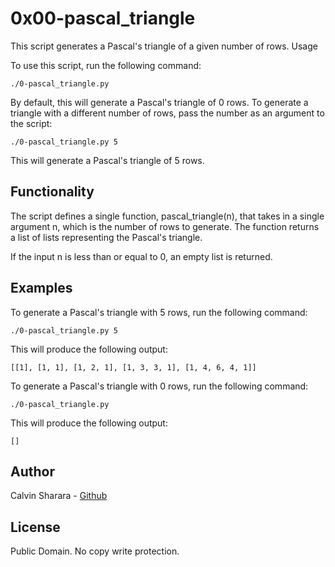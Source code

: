 # 0x00-pascal_triangle

This script generates a Pascal's triangle of a given number of rows.
Usage

To use this script, run the following command:

`./0-pascal_triangle.py`

By default, this will generate a Pascal's triangle of 0 rows. To generate a triangle with a different number of rows, pass the number as an argument to the script:

`./0-pascal_triangle.py 5`

This will generate a Pascal's triangle of 5 rows.

## Functionality

The script defines a single function, pascal_triangle(n), that takes in a single argument n, which is the number of rows to generate. The function returns a list of lists representing the Pascal's triangle.

If the input n is less than or equal to 0, an empty list is returned.

## Examples

To generate a Pascal's triangle with 5 rows, run the following command:

`./0-pascal_triangle.py 5`

This will produce the following output:

`[[1], [1, 1], [1, 2, 1], [1, 3, 3, 1], [1, 4, 6, 4, 1]]`

To generate a Pascal's triangle with 0 rows, run the following command:

`./0-pascal_triangle.py`

This will produce the following output:

`[]`

## Author

Calvin Sharara - [Github](https://github.com/calvean)

## License
Public Domain. No copy write protection. 
